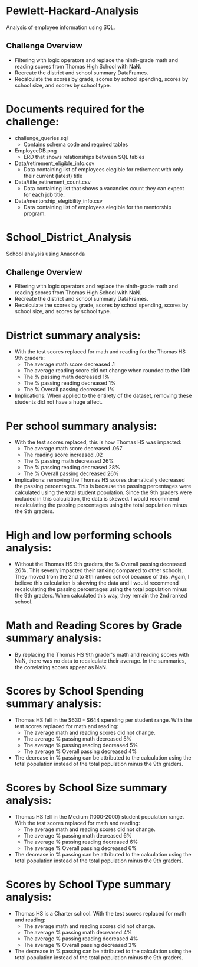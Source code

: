 # Pewlett-Hackard-Analysis
Analysis of employee information using SQL.

## Challenge Overview
- Filtering with logic operators and replace the ninth-grade math and reading scores from Thomas High School with NaN.
- Recreate the district and school summary DataFrames.
- Recalculate the scores by grade, scores by school spending, scores by school size, and scores by school type.

# Documents required for the challenge:
- challenge_queries.sql 
    - Contains schema code and required tables
- EmployeeDB.png 
    - ERD that shows relationships between SQL tables
- Data/retirement_eligible_info.csv 
    - Data containing list of employees elegible for retirement with only their current (latest) title
- Data/title_retirement_count.csv
    - Data containing list that shows a vacancies count they can expect for each job title.
- Data/mentorship_elegibility_info.csv
    - Data containing list of employees elegible for the mentorship program.







# School_District_Analysis
School analysis using Anaconda

## Challenge Overview
- Filtering with logic operators and replace the ninth-grade math and reading scores from Thomas High School with NaN.
- Recreate the district and school summary DataFrames.
- Recalculate the scores by grade, scores by school spending, scores by school size, and scores by school type.

# District summary analysis:
- With the test scores replaced for math and reading for the Thomas HS 9th graders:
    - The average math score decreased .1
    - The average reading score did not change when rounded to the 10th
    - The % passing math decreased 1%
    - The % passing reading decreased 1%
    - The % Overall passing decreased 1%
- Implications: When applied to the entirety of the dataset, removing these students did not have a huge affect.

# Per school summary analysis:
- With the test scores replaced, this is how Thomas HS was impacted:
    - The average math score decreased .067
    - The reading score increased .02
    - The % passing math decreased 26%
    - The % passing reading decreased 28%
    - The % Overall passing decreased 26%
- Implications: removing the Thomas HS scores dramatically decreased the passing percentages. This is because the passing percentages were calculated using the total student population. Since the 9th graders were included in this calculation, the data is skewed. I would recommend recalculating the passing percentages using the total population minus the 9th graders.

# High and low performing schools analysis:
- Without the Thomas HS 9th graders, the % Overall passing decreased 26%. This severly impacted their ranking compared to other schools. They moved from the 2nd to 8th ranked school because of this. Again, I believe this calculation is skewing the data and I would recommend recalculating the passing percentages using the total population minus the 9th graders. When calculated this way, they remain the 2nd ranked school.

# Math and Reading Scores by Grade summary analysis:
- By replacing the Thomas HS 9th grader's math and reading scores with NaN, there was no data to recalculate their average. In the summaries, the correlating scores appear as NaN.

# Scores by School Spending summary analysis:
- Thomas HS fell in the $630 - $644 spending per student range. With the test scores replaced for math and reading:
    - The average math and reading scores did not change.
    - The average % passing math decreased 5%
    - The average % passing reading decreased 5%
    - The average % Overall passing decreased 4%
- The decrease in % passing can be attributed to the calculation using the total population instead of the total population minus the 9th graders.

# Scores by School Size summary analysis:
- Thomas HS fell in the Medium (1000-2000) student population range. With the test scores replaced for math and reading:
    - The average math and reading scores did not change.
    - The average % passing math decreased 6%
    - The average % passing reading decreased 6%
    - The average % Overall passing decreased 6%
- The decrease in % passing can be attributed to the calculation using the total population instead of the total population minus the 9th graders.

# Scores by School Type summary analysis:
- Thomas HS is a Charter school. With the test scores replaced for math and reading:
    - The average math and reading scores did not change.
    - The average % passing math decreased 4%
    - The average % passing reading decreased 4%
    - The average % Overall passing decreased 3%
- The decrease in % passing can be attributed to the calculation using the total population instead of the total population minus the 9th graders.